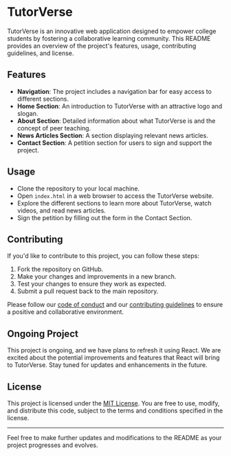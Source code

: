 # TutorVerse

TutorVerse is an innovative web application designed to empower college students by fostering a collaborative learning community. This README provides an overview of the project's features, usage, contributing guidelines, and license.

## Features

- **Navigation**: The project includes a navigation bar for easy access to different sections.
- **Home Section**: An introduction to TutorVerse with an attractive logo and slogan.
- **About Section**: Detailed information about what TutorVerse is and the concept of peer teaching.
- **News Articles Section**: A section displaying relevant news articles.
- **Contact Section**: A petition section for users to sign and support the project.

## Usage

- Clone the repository to your local machine.
- Open `index.html` in a web browser to access the TutorVerse website.
- Explore the different sections to learn more about TutorVerse, watch videos, and read news articles.
- Sign the petition by filling out the form in the Contact Section.

## Contributing

If you'd like to contribute to this project, you can follow these steps:

1. Fork the repository on GitHub.
2. Make your changes and improvements in a new branch.
3. Test your changes to ensure they work as expected.
4. Submit a pull request back to the main repository.

Please follow our [code of conduct](CODE_OF_CONDUCT.md) and our [contributing guidelines](CONTRIBUTING.md) to ensure a positive and collaborative environment.

## Ongoing Project

This project is ongoing, and we have plans to refresh it using React. We are excited about the potential improvements and features that React will bring to TutorVerse. Stay tuned for updates and enhancements in the future.

## License

This project is licensed under the [MIT License](LICENSE). You are free to use, modify, and distribute this code, subject to the terms and conditions specified in the license.

---

Feel free to make further updates and modifications to the README as your project progresses and evolves.
